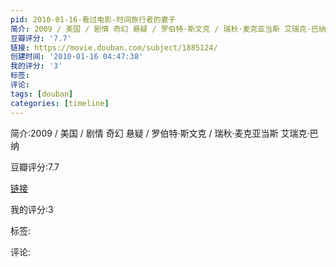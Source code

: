 ```yaml
---
pid: 2010-01-16-看过电影-时间旅行者的妻子
简介: 2009 / 美国 / 剧情 奇幻 悬疑 / 罗伯特·斯文克 / 瑞秋·麦克亚当斯 艾瑞克·巴纳
豆瓣评分: '7.7'
链接: https://movie.douban.com/subject/1885124/
创建时间: '2010-01-16 04:47:38'
我的评分: '3'
标签:
评论:
tags: [douban]
categories: [timeline]
---
```

简介:2009 / 美国 / 剧情 奇幻 悬疑 / 罗伯特·斯文克 / 瑞秋·麦克亚当斯 艾瑞克·巴纳

豆瓣评分:7.7

[链接](https://movie.douban.com/subject/1885124/)

我的评分:3

标签:

评论:

